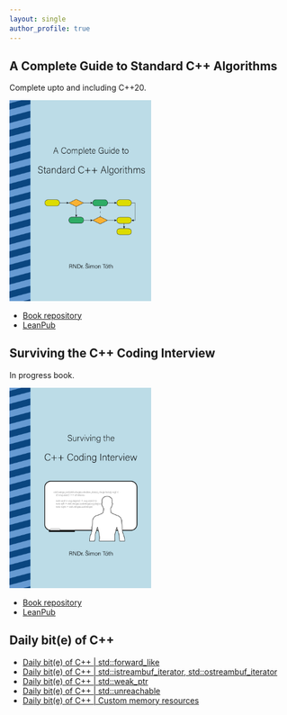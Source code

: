 ```yaml
---
layout: single
author_profile: true
---
```


## A Complete Guide to Standard C++ Algorithms

Complete upto and including C++20.

[<img src="assets/images/book_algorithms_cover.png" width="50%">](https://leanpub.com/cpp-algorithms-guide)

- [Book repository](https://github.com/HappyCerberus/book-cpp-algorithms)
- [LeanPub](https://leanpub.com/cpp-algorithms-guide)

## Surviving the C++ Coding Interview

In progress book.

[<img src="assets/images/book_coding_interview_cover.png" width="50%">](https://leanpub.com/cpp-coding-interview)

- [Book repository](https://leanpub.com/cpp-coding-interview)
- [LeanPub](https://leanpub.com/cpp-coding-interview)

## Daily bit(e) of C++

<ul>
<!-- SUBSTACK:START --><li><a href="https://medium.com/@simontoth/daily-bit-e-of-c-std-forward-like-d924ef2c4099?source=rss-1e1de1006a93------2">Daily bit&lpar;e&rpar; of C++ | std::forward_like</a></li><li><a href="https://medium.com/@simontoth/daily-bit-e-of-c-std-istreambuf-iterator-std-ostreambuf-iterator-7ea14c1ea94a?source=rss-1e1de1006a93------2">Daily bit&lpar;e&rpar; of C++ | std::istreambuf_iterator, std::ostreambuf_iterator</a></li><li><a href="https://medium.com/@simontoth/daily-bit-e-of-c-std-weak-ptr-c2db4cd38cf7?source=rss-1e1de1006a93------2">Daily bit&lpar;e&rpar; of C++ | std::weak_ptr</a></li><li><a href="https://medium.com/@simontoth/daily-bit-e-of-c-std-unreachable-b1e4eb7ee0c3?source=rss-1e1de1006a93------2">Daily bit&lpar;e&rpar; of C++ | std::unreachable</a></li><li><a href="https://medium.com/@simontoth/daily-bit-e-of-c-custom-memory-resources-1ab4abf88f7d?source=rss-1e1de1006a93------2">Daily bit&lpar;e&rpar; of C++ | Custom memory resources</a></li><!-- SUBSTACK:END -->
</ul>